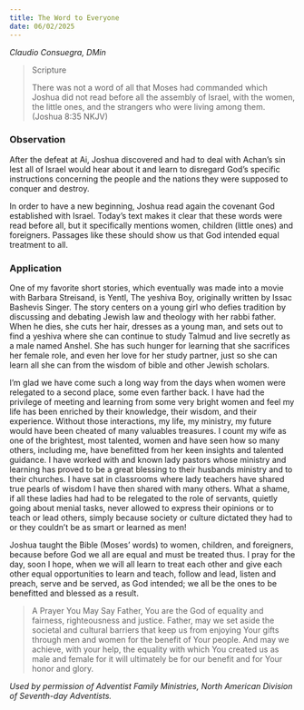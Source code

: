 ```yaml
---
title: The Word to Everyone
date: 06/02/2025
---
```


_Claudio Consuegra, DMin_

> <p>Scripture</p>
> There was not a word of all that Moses had commanded which Joshua did not read before all the assembly of Israel, with the women, the little ones, and the strangers who were living among them. (Joshua 8:35 NKJV)

### Observation

After the defeat at Ai, Joshua discovered and had to deal with Achan’s sin lest all of Israel would hear about it and learn to disregard God’s specific instructions concerning the people and the nations they were supposed to conquer and destroy.

In order to have a new beginning, Joshua read again the covenant God established with Israel. Today’s text makes it clear that these words were read before all, but it specifically mentions women, children (little ones) and foreigners. Passages like these should show us that God intended equal treatment to all.

### Application

One of my favorite short stories, which eventually was made into a movie with Barbara Streisand, is Yentl, The yeshiva Boy, originally written by Issac Bashevis Singer. The story centers on a young girl who defies tradition by discussing and debating Jewish law and theology with her rabbi father. When he dies, she cuts her hair, dresses as a young man, and sets out to find a yeshiva where she can continue to study Talmud and live secretly as a male named Anshel. She has such hunger for learning that she sacrifices her female role, and even her love for her study partner, just so she can learn all she can from the wisdom of bible and other Jewish scholars.

I’m glad we have come such a long way from the days when women were relegated to a second place, some even farther back. I have had the privilege of meeting and learning from some very bright women and feel my life has been enriched by their knowledge, their wisdom, and their experience. Without those interactions, my life, my ministry, my future would have been cheated of many valuables treasures. I count my wife as one of the brightest, most talented, women and have seen how so many others, including me, have benefitted from her keen insights and talented guidance. I have worked with and known lady pastors whose ministry and learning has proved to be a great blessing to their husbands ministry and to their churches. I have sat in classrooms where lady teachers have shared true pearls of wisdom I have then shared with many others. What a shame, if all these ladies had had to be relegated to the role of servants, quietly going about menial tasks, never allowed to express their opinions or to teach or lead others, simply because society or culture dictated they had to or they couldn’t be as smart or learned as men!

Joshua taught the Bible (Moses’ words) to women, children, and foreigners, because before God we all are equal and must be treated thus. I pray for the day, soon I hope, when we will all learn to treat each other and give each other equal opportunities to learn and teach, follow and lead, listen and preach, serve and be served, as God intended; we all be the ones to be benefitted and blessed as a result.

> <callout>A Prayer You May Say</callout>
> Father, You are the God of equality and fairness, righteousness and justice. Father, may we set aside the societal and cultural barriers that keep us from enjoying Your gifts through men and women for the benefit of Your people. And may we achieve, with your help, the equality with which You created us as male and female for it will ultimately be for our benefit and for Your honor and glory.

_Used by permission of Adventist Family Ministries, North American Division of Seventh-day Adventists._
